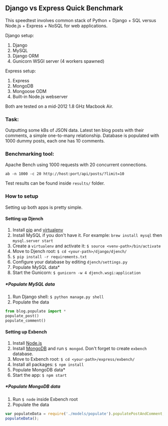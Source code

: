 ## Django vs Express Quick Benchmark

This speedtest involves common stack of Python + Django + SQL versus Node.js + Express + NoSQL for
web applications.

Django setup:

1. Django
2. MySQL
3. Django ORM
4. Gunicorn WSGI server (4 workers spawned)

Express setup:

1. Express
2. MongoDB
3. Mongoose ODM
4. Built-in Node.js webserver

Both are tested on a mid-2012 1.8 GHz Macbook Air.

### Task:

Outputting some kBs of JSON data. Latest ten blog posts with their comments,
a simple one-to-many relationship. Database is populated with 1000 dummy posts,
each one has 10 comments.

### Benchmarking tool:

Apache Bench using 1000 requests with 20 concurrent connections.

    ab -n 1000 -c 20 http://host:port/api/posts/?limit=10

Test results can be found inside `results/` folder.

### How to setup

Setting up both apps is pretty simple.

#### Setting up Djench

1. Install [pip](https://pypi.python.org/pypi/pip) and [virtualenv](https://pypi.python.org/pypi/virtualenv‎)
2. Install MySQL if you don't have it. For example: `brew install mysql` then `mysql.server start`
2. Create a `virtualenv` and activate it: `$ source <venv-path>/bin/activate`
3. Move to Djench root: `$ cd <your-path>/django/djench/`
4. `$ pip install -r requirements.txt`
5. Configure your database by editing `djench/settings.py`
6. Populate MySQL data*
7. Start the Gunicorn: `$ gunicorn -w 4 djench.wsgi:application`

##### *Populate MySQL data

1. Run Django shell: `$ python manage.py shell`
2. Populate the data

```python
from blog.populate import *
populate_post()
populate_comment()
```

#### Setting up Exbench

1. Install [Node.js](http://nodejs.org)
2. Install [MongoDB](http://mongodb.org) and run `$ mongod`. Don't forget to create `exbench` database.
3. Move to Exbench root: `$ cd <your-path>/express/exbench/`
4. Install all packages: `$ npm install`
5. Populate MongoDB data*
6. Start the app: `$ npm start`

##### *Populate MongoDB data

1. Run `$ node` inside Exbench root
2. Populate the data

```javascript
var populateData = require('./models/populate').populatePostAndComment;
populateData();
```